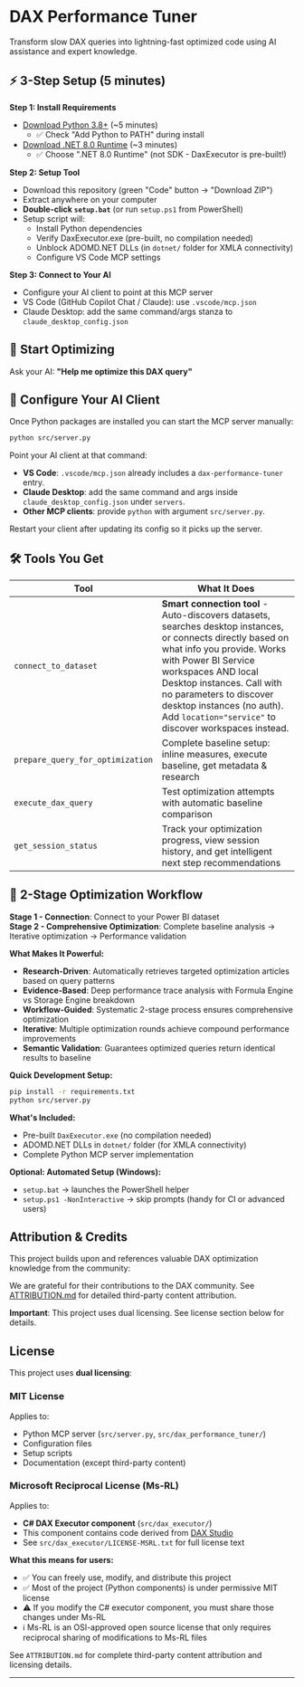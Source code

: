 # DAX Performance Tuner

Transform slow DAX queries into lightning-fast optimized code using AI assistance and expert knowledge.

## ⚡ 3-Step Setup (5 minutes)

**Step 1: Install Requirements**
- [Download Python 3.8+](https://python.org/downloads/) (~5 minutes)
  - ✅ Check "Add Python to PATH" during install
- [Download .NET 8.0 Runtime](https://dotnet.microsoft.com/download/dotnet/8.0) (~3 minutes)  
  - ✅ Choose ".NET 8.0 Runtime" (not SDK - DaxExecutor is pre-built!)

**Step 2: Setup Tool**
- Download this repository (green "Code" button → "Download ZIP")
- Extract anywhere on your computer
- **Double-click `setup.bat`** (or run `setup.ps1` from PowerShell)
- Setup script will:
  - Install Python dependencies
  - Verify DaxExecutor.exe (pre-built, no compilation needed)
  - Unblock ADOMD.NET DLLs (in `dotnet/` folder for XMLA connectivity)
  - Configure VS Code MCP settings

**Step 3: Connect to Your AI**
- Configure your AI client to point at this MCP server
- VS Code (GitHub Copilot Chat / Claude): use `.vscode/mcp.json`
- Claude Desktop: add the same command/args stanza to `claude_desktop_config.json`

## 🎉 Start Optimizing

Ask your AI: **"Help me optimize this DAX query"**

## 🔌 Configure Your AI Client

Once Python packages are installed you can start the MCP server manually:

```bash
python src/server.py
```

Point your AI client at that command:

- **VS Code**: `.vscode/mcp.json` already includes a `dax-performance-tuner` entry.
- **Claude Desktop**: add the same command and args inside `claude_desktop_config.json` under `servers`.
- **Other MCP clients**: provide `python` with argument `src/server.py`.

Restart your client after updating its config so it picks up the server.


## 🛠️ Tools You Get

| Tool | What It Does |
|------|--------------|
| `connect_to_dataset` | **Smart connection tool** - Auto-discovers datasets, searches desktop instances, or connects directly based on what info you provide. Works with Power BI Service workspaces AND local Desktop instances. Call with no parameters to discover desktop instances (no auth). Add `location="service"` to discover workspaces instead. |
| `prepare_query_for_optimization` | Complete baseline setup: inline measures, execute baseline, get metadata & research |
| `execute_dax_query` | Test optimization attempts with automatic baseline comparison |
| `get_session_status` | Track your optimization progress, view session history, and get intelligent next step recommendations |

## 🚀 2-Stage Optimization Workflow

**Stage 1 - Connection**: Connect to your Power BI dataset  
**Stage 2 - Comprehensive Optimization**: Complete baseline analysis → Iterative optimization → Performance validation

**What Makes It Powerful:**
- **Research-Driven**: Automatically retrieves targeted optimization articles based on query patterns
- **Evidence-Based**: Deep performance trace analysis with Formula Engine vs Storage Engine breakdown
- **Workflow-Guided**: Systematic 2-stage process ensures comprehensive optimization
- **Iterative**: Multiple optimization rounds achieve compound performance improvements
- **Semantic Validation**: Guarantees optimized queries return identical results to baseline

**Quick Development Setup:**
```bash
pip install -r requirements.txt
python src/server.py
```

**What's Included:**
- Pre-built `DaxExecutor.exe` (no compilation needed)
- ADOMD.NET DLLs in `dotnet/` folder (for XMLA connectivity)
- Complete Python MCP server implementation

**Optional: Automated Setup (Windows):**
- `setup.bat` → launches the PowerShell helper
- `setup.ps1 -NonInteractive` → skip prompts (handy for CI or advanced users)

## Attribution & Credits

This project builds upon and references valuable DAX optimization knowledge from the community:

We are grateful for their contributions to the DAX community. See [ATTRIBUTION.md](ATTRIBUTION.md) for detailed third-party content attribution.

**Important**: This project uses dual licensing. See license section below for details.

## License

This project uses **dual licensing**:

### MIT License
Applies to:
- Python MCP server (`src/server.py`, `src/dax_performance_tuner/`)
- Configuration files
- Setup scripts
- Documentation (except third-party content)

### Microsoft Reciprocal License (Ms-RL)
Applies to:
- **C# DAX Executor component** (`src/dax_executor/`)
- This component contains code derived from [DAX Studio](https://github.com/DaxStudio/DaxStudio)
- See `src/dax_executor/LICENSE-MSRL.txt` for full license text

**What this means for users:**
- ✅ You can freely use, modify, and distribute this project
- ✅ Most of the project (Python components) is under permissive MIT license
- ⚠️ If you modify the C# executor component, you must share those changes under Ms-RL
- ℹ️ Ms-RL is an OSI-approved open source license that only requires reciprocal sharing of modifications to Ms-RL files

See `ATTRIBUTION.md` for complete third-party content attribution and licensing details.

---
